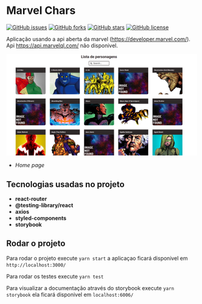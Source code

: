 # Marvel Chars

[![GitHub issues](https://img.shields.io/github/issues/DevJoaoLopes/marvelChars)](https://github.com/DevJoaoLopes/PokeDex/issues)
[![GitHub forks](https://img.shields.io/github/forks/DevJoaoLopes/marvelChars)](https://github.com/DevJoaoLopes/PokeDex/network)
[![GitHub stars](https://img.shields.io/github/stars/DevJoaoLopes/marvelChars)](https://github.com/DevJoaoLopes/PokeDex/stargazers)
[![GitHub license](https://img.shields.io/github/license/DevJoaoLopes/marvelChars)](https://github.com/DevJoaoLopes/PokeDex)


Aplicação usando a api aberta da marvel (https://developer.marvel.com/). Api https://api.marvelql.com/ não disponivel.


![image info](./src/assets/docs/home.png)

- *Home page*


## Tecnologias usadas no projeto

- **react-router**
- **@testing-library/react**
- **axios**
- **styled-components**
- **storybook**

## Rodar o projeto

Para rodar o projeto execute ``` yarn start ```  a aplicaçao ficará disponivel em ``` http://localhost:3000/ ```

Para rodar os testes execute ```yarn test ```

Para visualizar a documentação através do storybook execute ```yarn storybook``` ela ficará disponivel em ```localhost:6006/```
